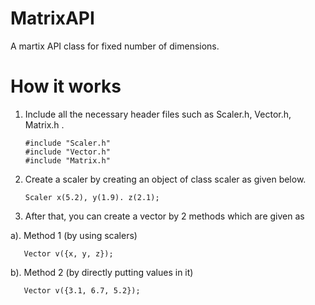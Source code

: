 # MatrixAPI
A martix API class for fixed number of dimensions.

# How it works

1. Include all the necessary header files such as Scaler.h, Vector.h, Matrix.h . 

       #include "Scaler.h"
       #include "Vector.h"
       #include "Matrix.h"
       
2. Create a scaler by creating an object of class scaler as given below.

       Scaler x(5.2), y(1.9). z(2.1);
       
3. After that, you can create a vector by 2 methods which are given as

a). Method 1 (by using scalers)

       Vector v({x, y, z});
       
b). Method 2 (by directly putting values in it)

       Vector v({3.1, 6.7, 5.2});
